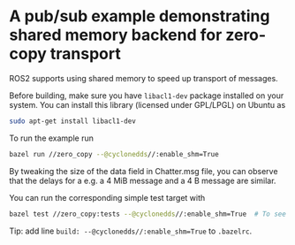 # A pub/sub example demonstrating shared memory backend for zero-copy transport

ROS2 supports using shared memory to speed up transport of messages.

Before building, make sure you have `libacl1-dev` package installed on your system.
You can install this library (licensed under GPL/LPGL) on Ubuntu as

```sh
sudo apt-get install libacl1-dev
```

To run the example run

```sh
bazel run //zero_copy --@cyclonedds//:enable_shm=True
```

By tweaking the size of the data field in Chatter.msg file, you can observe that
the delays for a e.g. a 4 MiB message and a 4 B message are similar.

You can run the corresponding simple test target with

```sh
bazel test //zero_copy:tests --@cyclonedds//:enable_shm=True  # To see the logs run with `--test_output=all`.
```

Tip: add line `build: --@cyclonedds//:enable_shm=True` to `.bazelrc`.
